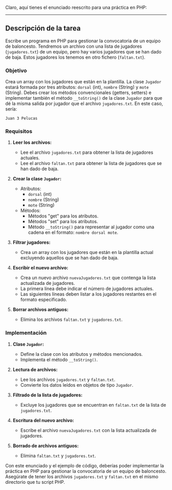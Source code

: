Claro, aquí tienes el enunciado reescrito para una práctica en PHP:

---

## Descripción de la tarea

Escribe un programa en PHP para gestionar la convocatoria de un equipo de baloncesto. Tendremos un archivo con una lista de jugadores (`jugadores.txt`) de un equipo, pero hay varios jugadores que se han dado de baja. Estos jugadores los tenemos en otro fichero (`faltan.txt`).

### Objetivo

Crea un array con los jugadores que están en la plantilla. La clase `Jugador` estará formada por tres atributos: `dorsal` (int), `nombre` (String) y `mote` (String). Debes crear los métodos convencionales (getters, setters) e implementar también el método `__toString()` de la clase `Jugador` para que dé la misma salida por jugador que el archivo `jugadores.txt`. En este caso, sería:

```
Juan 3 Pelucas
```

### Requisitos

1. **Leer los archivos:**
   - Lee el archivo `jugadores.txt` para obtener la lista de jugadores actuales.
   - Lee el archivo `faltan.txt` para obtener la lista de jugadores que se han dado de baja.

2. **Crear la clase `Jugador`:**
   - Atributos:
     - `dorsal` (int)
     - `nombre` (String)
     - `mote` (String)
   - Métodos:
     - Métodos "get" para los atributos.
     - Métodos "set" para los atributos.
     - Método `__toString()` para representar al jugador como una cadena en el formato: `nombre dorsal mote`.

3. **Filtrar jugadores:**
   - Crea un array con los jugadores que están en la plantilla actual excluyendo aquellos que se han dado de baja.

4. **Escribir el nuevo archivo:**
   - Crea un nuevo archivo `nuevaJugadores.txt` que contenga la lista actualizada de jugadores.
   - La primera línea debe indicar el número de jugadores actuales.
   - Las siguientes líneas deben listar a los jugadores restantes en el formato especificado.

5. **Borrar archivos antiguos:**
   - Elimina los archivos `faltan.txt` y `jugadores.txt`.

### Implementación

1. **Clase `Jugador`:**
   - Define la clase con los atributos y métodos mencionados.
   - Implementa el método `__toString()`.

2. **Lectura de archivos:**
   - Lee los archivos `jugadores.txt` y `faltan.txt`.
   - Convierte los datos leídos en objetos de tipo `Jugador`.

3. **Filtrado de la lista de jugadores:**
   - Excluye los jugadores que se encuentran en `faltan.txt` de la lista de `jugadores.txt`.

4. **Escritura del nuevo archivo:**
   - Escribe el archivo `nuevaJugadores.txt` con la lista actualizada de jugadores.

5. **Borrado de archivos antiguos:**
   - Elimina `faltan.txt` y `jugadores.txt`.

Con este enunciado y el ejemplo de código, deberías poder implementar la práctica en PHP para gestionar la convocatoria de un equipo de baloncesto. Asegúrate de tener los archivos `jugadores.txt` y `faltan.txt` en el mismo directorio que tu script PHP.